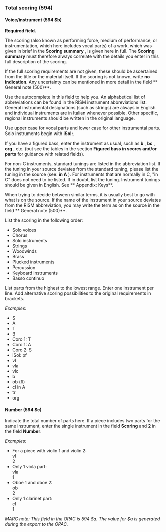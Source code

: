 ### Total scoring (594)

#### Voice/instrument (594 $b)

**Required field.**

The scoring (also known as performing force, medium of performance, or instrumentation, which here includes vocal parts)
of a work, which was given in brief in the **Scoring summary** , is given here in full. The **Scoring summary** must
therefore always correlate with the details you enter in this full description of the scoring.

If the full scoring requirements are not given, these should be ascertained from the title or the material itself. If
the scoring is not known, write **no indication**. Any uncertainty can be mentioned in more detail in the field **
General note (500)**.

Use the autocomplete in this field to help you. An alphabetical list of abbreviations can be found in the RISM
instrument abbreviations list. General instrumental designations (such as strings) are always in English and individual
instruments are in Italian whenever possible. Other specific, regional instruments should be written in the original
language.

Use upper case for vocal parts and lower case for other instrumental parts. Solo instruments begin with **iSol:**.

If you have a figured bass, enter the instrument as usual, such as **b** , **bc** , **org** , etc. (but see the tables
in the section **Figured bass in scores and/or parts** for guidance with related fields).

For non-C instruments, standard tunings are listed in the abbreviation list. If the tuning in your source deviates from
the standard tuning, please list the tuning in the source (see: **in A** ). For instruments that are normally in C, "in
C" does not need to be listed. If in doubt, list the tuning. Instrument tunings should be given in English. See **
Appendix: Keys**.

When trying to decide between similar terms, it is usually best to go with what is on the source. If the name of the
instrument in your source deviates from the RISM abbreviation, you may write the term as on the source in the field **
General note (500)**.

List the scoring in the following order:

- Solo voices
- Chorus
- Solo instruments
- Strings
- Woodwinds
- Brass
- Plucked instruments
- Percussion
- Keyboard instruments
- Basso continuo

List parts from the highest to the lowest range. Enter one instrument per line. Add alternative scoring possibilities to
the original requirements in brackets.

_Examples:_

- S
- A
- T
- B
- Coro 1: T
- Coro 1: A
- Coro 2: S
- iSol: pf
- vl
- vla
- vlc
- b
- ob (fl)
- cl in A
- tr
- org

#### Number (594 $c)

Indicate the total number of parts here. If a piece includes two parts for the same instrument, enter the single
instrument in the field **Scoring** and **2** in the field **Number**.

_Examples:_

- For a piece with violin 1 and violin 2:  
  vl  
  2
- Only 1 viola part:  
  vla  
  1
- Oboe 1 and oboe 2:  
  ob  
  2
- Only 1 clarinet part:  
  cl  
  1

_MARC note: This field in the OPAC is_ _594 $a._ _The value for $a is generated during the export to the OPAC._

